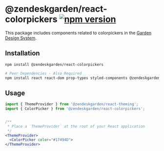 # @zendeskgarden/react-colorpickers [![npm version](https://flat.badgen.net/npm/v/@zendeskgarden/react-colorpickers)](https://www.npmjs.com/package/@zendeskgarden/react-colorpickers)

This package includes components related to colorpickers in the
[Garden Design System](https://zendeskgarden.github.io/).

## Installation

```sh
npm install @zendeskgarden/react-colorpickers

# Peer Dependencies - Also Required
npm install react react-dom prop-types styled-components @zendeskgarden/react-theming
```

## Usage

```jsx
import { ThemeProvider } from '@zendeskgarden/react-theming';
import { ColorPicker } from '@zendeskgarden/react-colorpickers';


/**
 * Place a `ThemeProvider` at the root of your React application
 */
<ThemeProvider>
  <ColorPicker color="#17494D">
</ThemeProvider>
```
